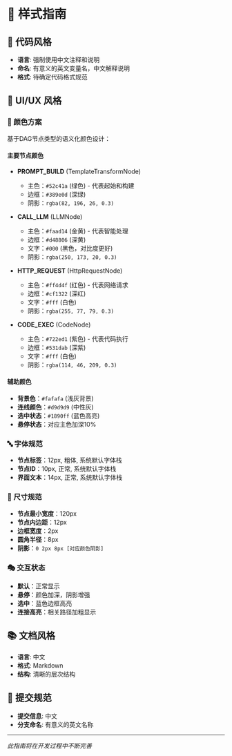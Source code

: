 # 🎨 样式指南

## 📝 代码风格
- **语言**: 强制使用中文注释和说明
- **命名**: 有意义的英文变量名，中文解释说明
- **格式**: 待确定代码格式规范

## 🎨 UI/UX 风格

### 🎨 颜色方案
基于DAG节点类型的语义化颜色设计：

#### 主要节点颜色
- **PROMPT_BUILD** (TemplateTransformNode)
  - 主色：`#52c41a` (绿色) - 代表起始和构建
  - 边框：`#389e0d` (深绿)
  - 阴影：`rgba(82, 196, 26, 0.3)`
  
- **CALL_LLM** (LLMNode)  
  - 主色：`#faad14` (金黄) - 代表智能处理
  - 边框：`#d48806` (深黄)
  - 文字：`#000` (黑色，对比度更好)
  - 阴影：`rgba(250, 173, 20, 0.3)`
  
- **HTTP_REQUEST** (HttpRequestNode)
  - 主色：`#ff4d4f` (红色) - 代表网络请求
  - 边框：`#cf1322` (深红)
  - 文字：`#fff` (白色)
  - 阴影：`rgba(255, 77, 79, 0.3)`
  
- **CODE_EXEC** (CodeNode)
  - 主色：`#722ed1` (紫色) - 代表代码执行
  - 边框：`#531dab` (深紫)
  - 文字：`#fff` (白色)
  - 阴影：`rgba(114, 46, 209, 0.3)`

#### 辅助颜色
- **背景色**：`#fafafa` (浅灰背景)
- **连线颜色**：`#d9d9d9` (中性灰)
- **选中状态**：`#1890ff` (蓝色高亮)
- **悬停状态**：对应主色加深10%

### 🔤 字体规范
- **节点标签**：12px, 粗体, 系统默认字体栈
- **节点ID**：10px, 正常, 系统默认字体栈
- **界面文本**：14px, 正常, 系统默认字体栈

### 📐 尺寸规范
- **节点最小宽度**：120px
- **节点内边距**：12px
- **边框宽度**：2px
- **圆角半径**：8px
- **阴影**：`0 2px 8px [对应颜色阴影]`

### 🎭 交互状态
- **默认**：正常显示
- **悬停**：颜色加深，阴影增强
- **选中**：蓝色边框高亮
- **连接高亮**：相关路径加粗显示

## 📚 文档风格
- **语言**: 中文
- **格式**: Markdown
- **结构**: 清晰的层次结构

## 🔧 提交规范
- **提交信息**: 中文
- **分支命名**: 有意义的英文名称

---
*此指南将在开发过程中不断完善* 